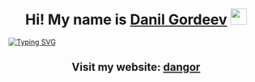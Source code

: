 <h1 align="center">Hi! My name is <a href="https://dangor.ru/" target="_blank">Danil Gordeev</a> 
<img src="https://github.com/blackcater/blackcater/raw/main/images/Hi.gif" height="32"/></h1>

[![Typing SVG](https://readme-typing-svg.herokuapp.com?size=30&duration=4000&color=CB504C&center=true&width=820&lines=I'm%20a%20frontend%20developer)](https://git.io/typing-svg)
<h2 align="center">Visit my website: <a href="https://dangor.ru/" target="_blank">dangor</a> 